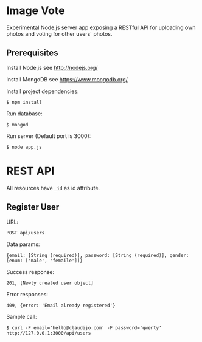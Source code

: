Image Vote
==========
Experimental Node.js server app exposing a RESTful API for uploading own photos and voting for other users´ photos.

Prerequisites
-------------

Install Node.js
  see http://nodejs.org/

Install MongoDB
  see https://www.mongodb.org/

Install project dependencies:

`$ npm install`

Run database:

`$ mongod`

Run server (Default port is 3000):

`$ node app.js`

REST API
========
All resources have `_id` as id attribute.

Register User
----------
URL:

`POST api/users`

Data params:

`{email: [String (required)], password: [String (required)], gender: [enum: ['male', 'femaile']]}`

Success response:

`201, [Newly created user object]`

Error responses:

`409, {error: 'Email already registered'}`

Sample call:

`$ curl -F email='hello@claudijo.com' -F password='qwerty' http://127.0.0.1:3000/api/users`




